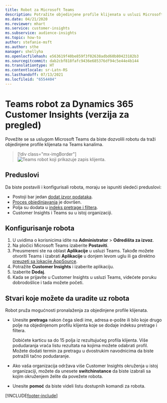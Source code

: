 ```yaml
---
title: Robot za Microsoft Teams
description: Potražite objedinjene profile klijenata u usluzi Microsoft Teams uz pomoć robota.
ms.date: 04/21/2020
ms.reviewer: mhart
ms.service: customer-insights
ms.subservice: audience-insights
ms.topic: how-to
author: stefanie-msft
ms.author: sthe
manager: shellyha
ms.openlocfilehash: e563619f40be859f3f02638adbd60b80423182b3
ms.sourcegitcommit: dab2cbf818fafc9436e685376df94c5e44e4b144
ms.translationtype: HT
ms.contentlocale: sr-Latn-RS
ms.lasthandoff: 07/13/2021
ms.locfileid: "6554404"
---
```

# <a name="teams-bot-for-dynamics-365-customer-insights-preview"></a>Teams robot za Dynamics 365 Customer Insights (verzija za pregled)

Povežite se sa uslugom Microsoft Teams da biste dozvolili robotu da traži objedinjene profile klijenata na Teams kanalima.

> [!div class="mx-imgBorder"]
> ![Teams robot koji prikazuje zapis klijenta.](media/teams-bot.png "Teams robot koji prikazuje zapis klijenta")

## <a name="prerequisites"></a>Preduslovi

Da biste postavili i konfigurisali robota, moraju se ispuniti sledeći preduslovi:

- Postoji bar jedan [dodat izvor podataka](data-sources.md).
- [Proces objedinjavanja](data-unification.md) je dovršen.
- Polja su dodata u [indeks pretrage i filtera](search-filter-index.md).
- Customer Insights i Teams su u istoj organizaciji.

## <a name="configure-the-bot"></a>Konfigurisanje robota

1. U uvidima o korisnicima idite na **Administrator** > **Odredišta za izvoz**.
1. Na pločici Microsoft Teams izaberite **Postaviti**.
1. Preusmereni ste na oblast **Aplikacije** u usluzi Teams. Takođe možete otvoriti Teams i izabrati **Aplikacije** u donjem levom uglu ili ga direktno [preuzeti sa lokacije AppSource](https://go.microsoft.com/fwlink/?linkid=2124104).
1. Potražite **Customer Insights** i izaberite aplikaciju.
1. Izaberite **Dodaj**.
1. Kada se prijavite u Customer Insights u usluzi Teams, videćete poruku dobrodošlice i tada možete početi.

## <a name="things-you-can-do-with-the-bot"></a>Stvari koje možete da uradite uz robota

Robot pruža mogućnosti pronalaženja za objedinjene profile klijenata.

- Unesite **pretraga** nakon čega sledi ime, adresa e-pošte ili bilo koje drugo polje na objedinjenom profilu klijenta koje se dodaje indeksu pretrage i filtera.

  Dobićete karticu sa do 15 polja iz rezultujućeg profila klijenta. Više podudaranja vraća listu rezultata na kojima možete odabrati profil. Možete dodati termin za pretragu u dvostrukim navodnicima da biste potražili tačno podudaranje.

- Ako vaša organizacija održava više Customer Insights okruženja u istoj organizaciji, možete da unesete **switchinstance** da biste izabrali sa kojim okruženjem želite da povežete robota.

- Unesite **pomoć** da biste videli listu dostupnih komandi za robota.  


[!INCLUDE[footer-include](../includes/footer-banner.md)]